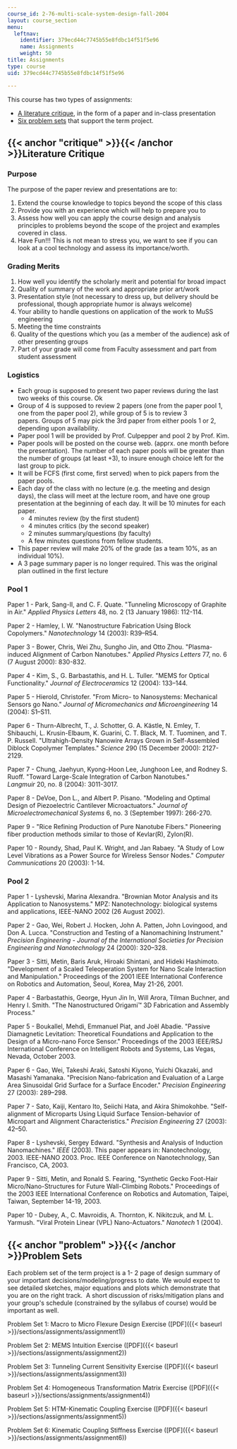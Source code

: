 ```yaml
---
course_id: 2-76-multi-scale-system-design-fall-2004
layout: course_section
menu:
  leftnav:
    identifier: 379ecd44c7745b55e8fdbc14f51f5e96
    name: Assignments
    weight: 50
title: Assignments
type: course
uid: 379ecd44c7745b55e8fdbc14f51f5e96

---
```


This course has two types of assignments:

*   [A literature critique](#critique), in the form of a paper and in-class presentation
*   [Six problem sets](#problem) that support the term project.

{{< anchor "critique" >}}{{< /anchor >}}Literature Critique
-----------------------------------------------------------

### Purpose

The purpose of the paper review and presentations are to:

1.  Extend the course knowledge to topics beyond the scope of this class
2.  Provide you with an experience which will help to prepare you to
3.  Assess how well you can apply the course design and analysis principles to problems beyond the scope of the project and examples covered in class.
4.  Have Fun!!! This is not mean to stress you, we want to see if you can look at a cool technology and assess its importance/worth.

### Grading Merits

1.  How well you identify the scholarly merit and potential for broad impact
2.  Quality of summary of the work and appropriate prior art/work
3.  Presentation style (not necessary to dress up, but delivery should be professional, though appropriate humor is always welcome)
4.  Your ability to handle questions on application of the work to MuSS engineering
5.  Meeting the time constraints
6.  Quality of the questions which you (as a member of the audience) ask of other presenting groups
7.  Part of your grade will come from Faculty assessment and part from student assessment

### Logistics

*   Each group is supposed to present two paper reviews during the last two weeks of this course. Ok
*   Group of 4 is supposed to review 2 papers (one from the paper pool 1, one from the paper pool 2), while group of 5 is to review 3 papers. Groups of 5 may pick the 3rd paper from either pools 1 or 2, depending upon availability.
*   Paper pool 1 will be provided by Prof. Culpepper and pool 2 by Prof. Kim.
*   Paper pools will be posted on the course web. (apprx. one month before the presentation). The number of each paper pools will be greater than the number of groups (at least +3), to insure enough choice left for the last group to pick.
*   It will be FCFS (first come, first served) when to pick papers from the paper pools.
*   Each day of the class with no lecture (e.g. the meeting and design days), the class will meet at the lecture room, and have one group presentation at the beginning of each day. It will be 10 minutes for each paper.
    *   4 minutes review (by the first student)
    *   4 minutes critics (by the second speaker)
    *   2 minutes summary/questions (by faculty)
    *   A few minutes questions from fellow students.
*   This paper review will make 20% of the grade (as a team 10%, as an individual 10%).
*   A 3 page summary paper is no longer required. This was the original plan outlined in the first lecture

### Pool 1

Paper 1 - Park, Sang-II, and C. F. Quate. "Tunneling Microscopy of Graphite in Air." _Applied Physics Letters_ 48, no. 2 (13 January 1986): 112-114.

Paper 2 - Hamley, I. W. "Nanostructure Fabrication Using Block Copolymers." _Nanotechnology_ 14 (2003): R39–R54.

Paper 3 - Bower, Chris, Wei Zhu, Sungho Jin, and Otto Zhou. "Plasma-induced Alignment of Carbon Nanotubes." _Applied Physics Letters_ 77, no. 6 (7 August 2000): 830-832.

Paper 4 - Kim, S., G. Barbastathis, and H. L. Tuller. "MEMS for Optical Functionality." _Journal of Electroceramics_ 12 (2004): 133–144.

Paper 5 - Hierold, Christofer. "From Micro- to Nanosystems: Mechanical Sensors go Nano." _Journal of Micromechanics and Microengineering_ 14 (2004): S1–S11.

Paper 6 - Thurn-Albrecht, T., J. Schotter, G. A. Kästle, N. Emley, T. Shibauchi, L. Krusin-Elbaum, K. Guarini, C. T. Black, M. T. Tuominen, and T. P. Russell. "Ultrahigh-Density Nanowire Arrays Grown in Self-Assembled Diblock Copolymer Templates." _Science_ 290 (15 December 2000): 2127-2129.

Paper 7 - Chung, Jaehyun, Kyong-Hoon Lee, Junghoon Lee, and Rodney S. Ruoff. "Toward Large-Scale Integration of Carbon Nanotubes." _Langmuir_ 20, no. 8 (2004): 3011-3017.

Paper 8 - DeVoe, Don L., and Albert P. Pisano. "Modeling and Optimal Design of Piezoelectric Cantilever Microactuators." _Journal of Microelectromechanical Systems_ 6, no. 3 (September 1997): 266-270.

Paper 9 - "Rice Refining Production of Pure Nanotube Fibers." Pioneering fiber production methods similar to those of Kevlar(R), Zylon(R).

Paper 10 - Roundy, Shad, Paul K. Wright, and Jan Rabaey. "A Study of Low Level Vibrations as a Power Source for Wireless Sensor Nodes." _Computer Communications_ 20 (2003): 1-14.

### Pool 2

Paper 1 - Lyshevski, Marina Alexandra. "Brownian Motor Analysis and its Application to Nanosystems." MPZ: Nanotechnology: biological systems and applications, IEEE-NANO 2002 (26 August 2002).

Paper 2 - Gao, Wei, Robert J. Hocken, John A. Patten, John Lovingood, and Don A. Lucca. "Construction and Testing of a Nanomachining Instrument." _Precision Engineering - Journal_ _of the International Societies for Precision Engineering and Nanotechnology_ 24 (2000): 320–328.

Paper 3 - Sitti, Metin, Baris Aruk, Hiroaki Shintani, and Hideki Hashimoto. "Development of a Scaled Teleoperation System for Nano Scale Interaction and Manipulation." Proceedings of the 2001 IEEE International Conference on Robotics and Automation, Seoul, Korea, May 21-26, 2001.

Paper 4 - Barbastathis, George, Hyun Jin In, Will Arora, Tilman Buchner, and Henry I. Smith. "The Nanostructured Origami™ 3D Fabrication and Assembly Process."

Paper 5 - Boukallel, Mehdi, Emmanuel Piat, and Joël Abadie. "Passive Diamagnetic Levitation: Theoretical Foundations and Application to the Design of a Micro-nano Force Sensor." Proceedings of the 2003 IEEE/RSJ International Conference on Intelligent Robots and Systems, Las Vegas, Nevada, October 2003.

Paper 6 - Gao, Wei, Takeshi Araki, Satoshi Kiyono, Yuichi Okazaki, and Masashi Yamanaka. "Precision Nano-fabrication and Evaluation of a Large Area Sinusoidal Grid Surface for a Surface Encoder." _Precision Engineering_ 27 (2003): 289–298.

Paper 7 - Sato, Kaiji, Kentaro Ito, Seiichi Hata, and Akira Shimokohbe. "Self-alignment of Microparts Using Liquid Surface Tension-behavior of Micropart and Alignment Characteristics." _Precision Engineering_ 27 (2003): 42–50.

Paper 8 - Lyshevski, Sergey Edward. "Synthesis and Analysis of Induction Nanomachines." _IEEE_ (2003). This paper appears in: Nanotechnology, 2003. IEEE-NANO 2003. Proc. IEEE Conference on Nanotechnology, San Francisco, CA, 2003.

Paper 9 - Sitti, Metin, and Ronald S. Fearing, "Synthetic Gecko Foot-Hair Micro/Nano-Structures for Future Wall-Climbing Robots." Proceedings of the 2003 IEEE International Conference on Robotics and Automation, Taipei, Taiwan, September 14-19, 2003.

Paper 10 - Dubey, A., C. Mavroidis, A. Thornton, K. Nikitczuk, and M. L. Yarmush. "Viral Protein Linear (VPL) Nano-Actuators." _Nanotech_ 1 (2004).

{{< anchor "problem" >}}{{< /anchor >}}Problem Sets
---------------------------------------------------

Each problem set of the term project is a 1- 2 page of design summary of your important decisions/modeling/progress to date. We would expect to see detailed sketches, major equations and plots which demonstrate that you are on the right track.  A short discussion of risks/mitigation plans and your group's schedule (constrained by the syllabus of course) would be important as well.

Problem Set 1: Macro to Micro Flexure Design Exercise ([PDF]({{< baseurl >}}/sections/assignments/assignment1))

Problem Set 2: MEMS Intuition Exercise ([PDF]({{< baseurl >}}/sections/assignments/assignment2))

Problem Set 3: Tunneling Current Sensitivity Exercise ([PDF]({{< baseurl >}}/sections/assignments/assignment3))

Problem Set 4: Homogeneous Transformation Matrix Exercise ([PDF]({{< baseurl >}}/sections/assignments/assignment4))

Problem Set 5: HTM-Kinematic Coupling Exercise ([PDF]({{< baseurl >}}/sections/assignments/assignment5))

Problem Set 6: Kinematic Coupling Stiffness Exercise ([PDF]({{< baseurl >}}/sections/assignments/assignment6))